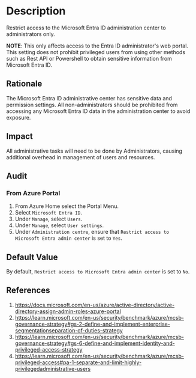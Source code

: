 # Description

Restrict access to the Microsoft Entra ID administration center to administrators only.

**NOTE**: This only affects access to the Entra ID administrator's web portal. This setting does not prohibit privileged users from using other methods such as Rest API or Powershell to obtain sensitive information from Microsoft Entra ID.

## Rationale

The Microsoft Entra ID administrative center has sensitive data and permission settings. All non-administrators should be prohibited from accessing any Microsoft Entra ID data in the administration center to avoid exposure.

## Impact

All administrative tasks will need to be done by Administrators, causing additional overhead in management of users and resources.

## Audit

### From Azure Portal

1. From Azure Home select the Portal Menu.
2. Select `Microsoft Entra ID`.
3. Under `Manage`, select `Users`.
4. Under `Manage`, select `User settings`.
5. Under `Administration centre`, ensure that `Restrict access to Microsoft Entra admin center` is set to `Yes`.

## Default Value

By default, `Restrict access to Microsoft Entra admin center` is set to `No`.

## References

1. <https://docs.microsoft.com/en-us/azure/active-directory/active-directory-assign-admin-roles-azure-portal>
2. <https://learn.microsoft.com/en-us/security/benchmark/azure/mcsb-governance-strategy#gs-2-define-and-implement-enterprise-segmentationseparation-of-duties-strategy>
3. <https://learn.microsoft.com/en-us/security/benchmark/azure/mcsb-governance-strategy#gs-6-define-and-implement-identity-and-privileged-access-strategy>
4. <https://learn.microsoft.com/en-us/security/benchmark/azure/mcsb-privileged-access#pa-1-separate-and-limit-highly-privilegedadministrative-users>
